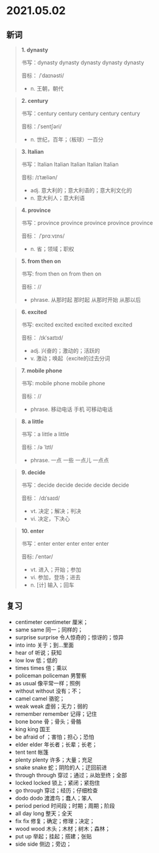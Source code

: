 # 2021.05.02

## 新词


> **1. dynasty**
>
> 书写：dynasty dynasty dynasty dynasty dynasty
>
> 音标： /ˈdaɪnəsti/
>
> - n. 王朝，朝代




> **2. century**
>
> 书写：century century century century century
>
> 音标：/ˈsentʃəri/
>
> - n. 世纪，百年；（板球）一百分





> **3. Italian**
>
> 书写：Italian Italian Italian Italian Italian
>
> 音标: /ɪˈtæliən/
>
> - adj. 意大利的；意大利语的；意大利文化的
> - n. 意大利人；意大利语




> **4. province**
>
> 书写：province province province province province 
>
> 音标： /ˈprɑːvɪns/
>
> - n. 省；领域；职权




> **5. from then on**
>
> 书写: from then on from then on
>
> 音标：//
>
> - phrase. 从那时起 那时起 从那时开始 从那以后





> **6. excited**
>
> 书写: excited excited excited excited excited
>
> 音标： /ɪkˈsaɪtɪd/
>
> - adj. 兴奋的；激动的；活跃的
> - v. 激动；唤起（excite的过去分词



> **7. mobile phone**
>
> 书写: mobile phone mobile phone
>
> 音标：//
>
> - phrase. 移动电话 手机 可移动电话





> **8. a little**
>
> 书写：a little a little
>
> 音标：/ə ˈlɪtl/
>
> - phrase. 一点 一些 一点儿 一点点



> **9. decide**
>
> 书写：decide decide decide decide decide
>
> 音标： /dɪˈsaɪd/
>
> - vt. 决定；解决；判决
> - vi. 决定，下决心






> **10. enter**
>
> 书写：enter enter enter enter enter
>
> 音标:  /ˈentər/
>
> - vt. 进入；开始；参加
> - vi. 参加，登场；进去
> - n. [计] 输入；回车


## 复习

- centimeter centimeter 厘米；
- same same 同一；同样的；
- surprise surprise 令人惊奇的；惊讶的；惊异
- into into 关于；到...里面
- hear of 听说；获知
- low low 低；低的
- times times 倍；乘以
- policeman policeman 男警察
- as usual 像平常一样；照例
- without without 没有；不；
- camel camel 骆驼；
- weak weak 虚弱；无力；弱的
- remember remember 记得；记住
- bone bone 骨；骨头；骨骼
- king king 国王
- be afraid of ；害怕；担心；恐怕
- elder elder 年长者；长辈；长老；
- tent tent 帐篷
- plenty plenty 许多；大量；充足
- snake snake 蛇；阴险的人；迂回前进
- through through 穿过；通过；从始至终；全部
- locked locked 锁上；紧闭；紧抱住
- go through 穿过；经历；仔细检查
- dodo dodo 渡渡鸟；蠢人；笨人
- period period 时间段；时期；周期；阶段
- all day long 整天；全天
- fix fix 修复；确定；修理；决定；
- wood wood 木头；木材；树木；森林；
- put up 举起；挂起；搭建；张贴
- side side 侧边；旁边；